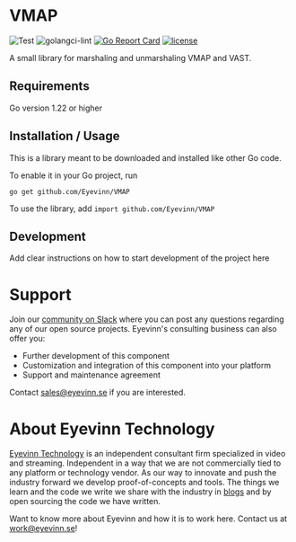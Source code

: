 # VMAP
![Test](https://github.com/Eyevinn/VMAP/workflows/Go/badge.svg)
![golangci-lint](https://github.com/Eyevinn/VMAP/workflows/golangci-lint/badge.svg?branch=main)
[![Go Report Card](https://goreportcard.com/badge/github.com/Eyevinn/VMAP)](https://goreportcard.com/report/github.com/Eyevinn/VMAP)
[![license](https://img.shields.io/github/license/Eyevinn/VMAP.svg)](https://github.com/Eyevinn/VMAP/blob/main/LICENSE)

A small library for marshaling and unmarshaling VMAP and VAST.


## Requirements
Go version 1.22 or higher

## Installation / Usage

This is a library meant to be downloaded and installed like other Go code.

To enable it in your Go project, run

```go get github.com/Eyevinn/VMAP```

To use the library, add
```import github.com/Eyevinn/VMAP```

## Development

Add clear instructions on how to start development of the project here



# Support

Join our [community on Slack](http://slack.streamingtech.se) where you can post any questions regarding any of our open source projects. Eyevinn's consulting business can also offer you:

- Further development of this component
- Customization and integration of this component into your platform
- Support and maintenance agreement

Contact [sales@eyevinn.se](mailto:sales@eyevinn.se) if you are interested.

# About Eyevinn Technology

[Eyevinn Technology](https://www.eyevinntechnology.se) is an independent consultant firm specialized in video and streaming. Independent in a way that we are not commercially tied to any platform or technology vendor. As our way to innovate and push the industry forward we develop proof-of-concepts and tools. The things we learn and the code we write we share with the industry in [blogs](https://dev.to/video) and by open sourcing the code we have written.

Want to know more about Eyevinn and how it is to work here. Contact us at work@eyevinn.se!
